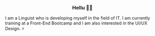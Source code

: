 ### <p align="center"> Hellu 👋✨ </p>

I am a Linguist who is developing myself in the field of IT. 
I am currently training at a Front-End Bootcamp and I am also interested in the UI/UX Design. ⚡ 


